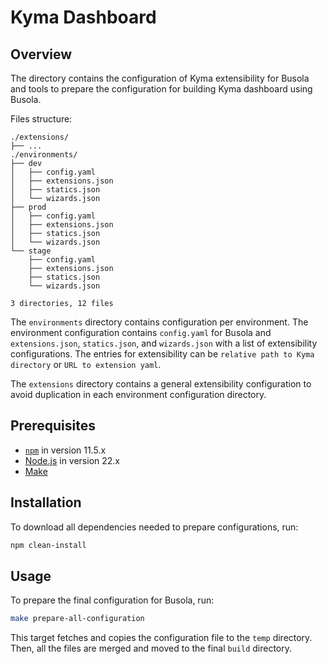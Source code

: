 # Kyma Dashboard

## Overview
The directory contains the configuration of Kyma extensibility for Busola and tools to prepare the configuration for building Kyma dashboard using Busola.

Files structure:
```
./extensions/
├── ...
./environments/
├── dev
│   ├── config.yaml
│   ├── extensions.json
│   ├── statics.json
│   └── wizards.json
├── prod
│   ├── config.yaml
│   ├── extensions.json
│   ├── statics.json
│   └── wizards.json
└── stage
    ├── config.yaml
    ├── extensions.json
    ├── statics.json
    └── wizards.json

3 directories, 12 files
```

The `environments` directory contains configuration per environment. 
The environment configuration contains `config.yaml` for Busola and `extensions.json`, `statics.json`, and `wizards.json` with a list of extensibility configurations.
The entries for extensibility can be `relative path to Kyma directory` or `URL to extension yaml`.

The `extensions` directory contains a general extensibility configuration to avoid duplication in each environment configuration directory.

## Prerequisites

- [`npm`](https://www.npmjs.com/) in version 11.5.x
- [Node.js](https://nodejs.org/en/) in version 22.x
- [Make](https://www.gnu.org/software/make/)

## Installation
To download all dependencies needed to prepare configurations, run:

```bash
npm clean-install
```

## Usage

To prepare the final configuration for Busola, run:
```bash
make prepare-all-configuration
```

This target fetches and copies the configuration file to the `temp` directory.
Then, all the files are merged and moved to the final `build` directory.

